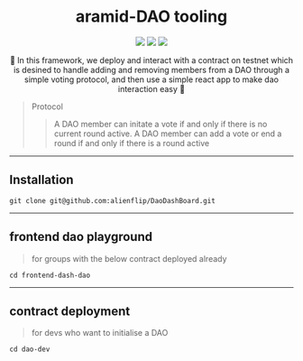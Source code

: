 
<h1 align="center">
  aramid-DAO tooling
</h1>

<p align="center">
  <img src="https://img.shields.io/badge/npm-v8.1.2-red"></img>
  <img src="https://img.shields.io/badge/node-v16.13.1-green"></img>
  <img src="https://img.shields.io/badge/solidity-v0.8.1-orange"></img>
</p>

<p align="center">🍄 In this framework, we deploy and interact with a contract on testnet which is desined to handle adding and removing members from a DAO through a simple voting protocol, and then use a simple react app to make dao interaction easy 🍄</p>

> Protocol 
> > A DAO member can initate a vote if and only if there is no current round active. A DAO member can add a vote or end a round if and only if there is a round active

------------

## Installation

```
git clone git@github.com:alienflip/DaoDashBoard.git
```

------------

## frontend dao playground 

> for groups with the below contract deployed already

```
cd frontend-dash-dao
```

------------

## contract deployment 

> for devs who want to initialise a DAO

```
cd dao-dev
```
